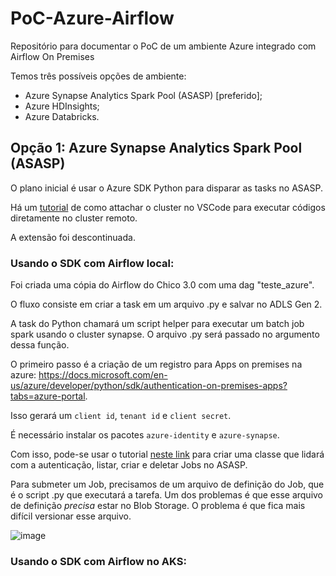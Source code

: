 # PoC-Azure-Airflow
Repositório para documentar o PoC de um ambiente Azure integrado com Airflow On Premises

Temos três possíveis opções de ambiente:
- Azure Synapse Analytics Spark Pool (ASASP) [preferido];
- Azure HDInsights;
- Azure Databricks.

## Opção 1: Azure Synapse Analytics Spark Pool (ASASP)
O plano inicial é usar o Azure SDK Python para disparar as tasks no ASASP.

Há um [tutorial](https://docs.microsoft.com/en-us/azure/synapse-analytics/spark/vscode-tool-synapse#open-a-work-folder) de como attachar o cluster no VSCode para executar códigos diretamente no cluster remoto. 

A extensão foi descontinuada. 

### Usando o SDK com Airflow local:
Foi criada uma cópia do Airflow do Chico 3.0 com uma dag "teste_azure".

O fluxo consiste em criar a task em um arquivo .py e salvar no ADLS Gen 2.

A task do Python chamará um script helper para executar um batch job spark usando o cluster synapse. O arquivo .py será passado no argumento dessa função.

O primeiro passo é a criação de um registro para Apps on premises na azure:
https://docs.microsoft.com/en-us/azure/developer/python/sdk/authentication-on-premises-apps?tabs=azure-portal.

Isso gerará um ```client id```, ```tenant id``` e ```client secret```.

É necessário instalar os pacotes ```azure-identity``` e ```azure-synapse```.

Com isso, pode-se usar o tutorial [neste link](https://github.com/Azure/azure-sdk-for-python/blob/main/sdk/synapse/azure-synapse/samples/sample.py) para criar uma classe que lidará com a autenticação, listar, criar e deletar Jobs no ASASP.

Para submeter um Job, precisamos de um arquivo de definição do Job, que é o script .py que executará a tarefa. Um dos problemas é que esse arquivo de definição *precisa* estar no Blob Storage. O problema é que fica mais difícil versionar esse arquivo.

![image](https://user-images.githubusercontent.com/83727621/172836606-2c1d2c61-485e-43e6-b80f-4116773e6a76.png)

### Usando o SDK com Airflow no AKS:
